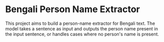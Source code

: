 # Bengali Person Name Extractor
This project aims to build a person-name extractor for Bengali text. The model takes a sentence as input and outputs the person name present in the input sentence, or handles cases where no person's name is present.
